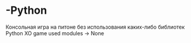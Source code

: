 # -Python
Консольная игра на питоне без использования каких-либо библиотек
Python XO game
used modules -> None
